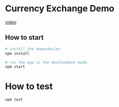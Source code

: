 # Currency Exchange Demo

[video](https://github.com/user-attachments/assets/a16ca14e-86e9-4c9c-b58b-ccc082ee0218)

## How to start

```bash
# install the dependecies
npm install

# run the app in the development mode.
npm start
```

# How to test

```bash
npm test
```
